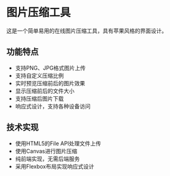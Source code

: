 # 图片压缩工具

这是一个简单易用的在线图片压缩工具，具有苹果风格的界面设计。

## 功能特点

- 支持PNG、JPG格式图片上传
- 支持自定义压缩比例
- 实时预览压缩前后的图片效果
- 显示压缩前后的文件大小
- 支持压缩后图片下载
- 响应式设计，支持各种设备访问

## 技术实现
- 使用HTML5的File API处理文件上传
- 使用Canvas进行图片压缩
- 纯前端实现，无需后端服务
- 采用Flexbox布局实现响应式设计 